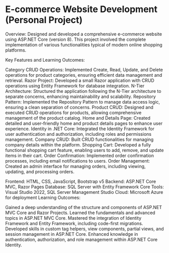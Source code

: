 # E-commerce Website Development (Personal Project)

Overview:
Designed and developed a comprehensive e-commerce website using ASP.NET Core (version 8). This project involved the complete implementation of various functionalities typical of modern online shopping platforms.

Key Features and Learning Outcomes:

Category CRUD Operations: Implemented Create, Read, Update, and Delete operations for product categories, ensuring efficient data management and retrieval.
Razor Project: Developed a small Razor application with CRUD operations using Entity Framework for database integration.
N-Tier Architecture: Structured the application following the N-Tier architecture to separate concerns, enhancing maintainability and scalability.
Repository Pattern: Implemented the Repository Pattern to manage data access logic, ensuring a clean separation of concerns.
Product CRUD: Designed and executed CRUD operations for products, allowing comprehensive management of the product catalog.
Home and Details Page: Created detailed and user-friendly home and product details pages to enhance user experience.
Identity in .NET Core: Integrated the Identity Framework for user authentication and authorization, including roles and permissions management.
Company CRUD: Built CRUD functionalities for managing company details within the platform.
Shopping Cart: Developed a fully functional shopping cart feature, enabling users to add, remove, and update items in their cart.
Order Confirmation: Implemented order confirmation processes, including email notifications to users.
Order Management: Created an admin interface for managing orders, including viewing, updating, and processing orders.


Frontend: HTML, CSS, JavaScript, Bootstrap v5
Backend: ASP.NET Core MVC, Razor Pages
Database: SQL Server with Entity Framework Core
Tools: Visual Studio 2022, SQL Server Management Studio
Cloud: Microsoft Azure for deployment
Learning Outcomes:

Gained a deep understanding of the structure and components of ASP.NET MVC Core and Razor Projects.
Learned the fundamentals and advanced topics in ASP.NET MVC Core.
Mastered the integration of Identity Framework and Entity Framework, including code-first migrations.
Developed skills in custom tag helpers, view components, partial views, and session management in ASP.NET Core.
Enhanced knowledge in authentication, authorization, and role management within ASP.NET Core Identity.

